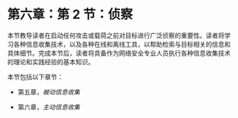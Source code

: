 # 第六章：第 2 节：侦察

本节教导读者在启动任何攻击或载荷之前对目标进行广泛侦察的重要性。读者将学习各种信息收集技术，以及各种在线和离线工具，以帮助检索与目标相关的信息和具体细节。完成本节后，读者将具备作为网络安全专业人员执行各种信息收集技术的理论和实践经验的基本知识。

本节包括以下章节：

+   第五章，*被动信息收集*

+   第六章，*主动信息收集*
